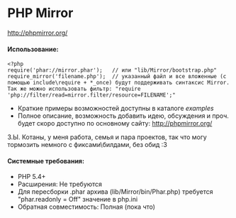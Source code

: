 PHP Mirror
==========
http://phpmirror.org/

#### Использование:

    <?php
    require('phar://mirror.phar');   // или "lib/Mirror/bootstrap.php"
    require_mirror('filename.php');  // указанный файл и все вложенные (с помощью include\require + *_once) будут поддерживать синтаксис Mirror. Так же можно использовать фильтр: "require 'php://filter/read=mirror.filter/resource=FILENAME';"

- Краткие примеры возможностей доступны в каталоге *examples*
- Полное описание, возможность добавить идею, обсуждения и проч. будет скоро доступно по основному сайту: http://phpmirror.org/


З.Ы. Котаны, у меня работа, семья и пара проектов, так что могу тормозить немного с фиксами\билдами, без обид :3

#### Системные требования:

* PHP 5.4+
* Расширения: Не требуются
* Для пересборки .phar архива (lib/Mirror/bin/Phar.php) требуется "phar.readonly = Off" значение в php.ini
* Обратная совместимость: Полная (пока что)
